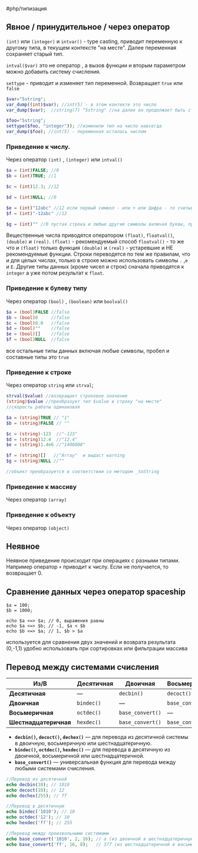 #php/типизация
## Явное / принудительное / через оператор

`(int)` или `(integer)` и `intvar()` - type casting, приводит переменную к другому типа, в текущем контексте "на месте". 
Далее переменная сохраняет старый тип.

`intval($var)`  это не оператор , а вызов функции и вторым параметром можно добавить систему счисления.  

`settype` -  приводит и изменяет тип переменной.  Возвращает `true` или `false`

```php
$var="5string"; 
var_dump((int)$var); //int(5) - в этом контекте это число
var_dump($var);  //string(7) "5string" //на далее он продолжает быть строкой

$foo="5string"; 
settype($foo, "integer")); //изменили тип на число навсегда
var_dump($foo); //int(5) - переменная осталась числом
```



### Приведение к числу. 
Через оператор `(int)` , `(integer)` или `intval()`
```php
$a = (int)FALSE; //0
$b = (int)TRUE; //1

$c = (int)12.3; //12

$d = (int)NULL; //0

$e = (int)"12abc" //12 если первый символ - или + или Цифра - то считываем целое число, а остальное отбрасываем  
$f = (int)"-12abc" //12

$g = (int)"" //0 пустая строка и любые другие символы включая буквы, пробел и спецсимволы приводятся как 0 
```

Вещественные числа приводятся оператором `(float)`,  `floatval()`, `(double)` и `(real)`. 
`(float)` - рекомендуемый способ
`floatval()` - то же что и `(float)` только функция
`(double)` и `(real)` - устаревшие и НЕ рекомендуемые функции.
Строки переводятся по тем же правилам, что и для целых числах, только в строке можно использовать символы `.` ,`e` и `E`. Другие типы данных (кроме чисел и строк) сначала приводятся к `integer` а уже потом результат к `float`.

### Приведение к булеву типу
Через оператор `(bool)` , `(boolean)` или `boolval()`
```php
$a = (bool)FALSE //false
$b = (bool)0     //false
$c = (bool)0.0   //false
$d = (bool)""    //false
$e = (bool)[]    //false
$f = (bool)NULL  //false
```
все остальные типы данных включая любые символы, пробел и составные типы это `true` 

### Приведение к строке
Через оператор `string` или `strval`;
```php
strval($value) //возвращает строковое значение
(string)$value //преобразует тип $value в строку "на месте"
//скорость работы одинаковая

$a = (string)TRUE // "1"
$b = (string)FALSE // ""

$c = (string)-123  //"-123"
$d = (string)12.4  //"12.4"
$e = (string)1.4e6 //"1400000"

$f = (string)[]   //"Array"  и выдаст warning
$g = (string)NULL //""

//объект преобразуется в соответствии со методом _toString
```

### Приведение к массиву
Через оператор `(array)`

### Приведение к объекту
Через оператор `(object)`

## Неявное
Неявное приведение происходит при операциях с разными типами.
Например оператор `+` приводит к числу. Если не получается, то возвращает 0.  

## Сравнение данных  через оператор spaceship
```
$a = 100;
$b = 1000;

echo $a <=> $a; // 0, выражения равны
echo $a <=> $b; // -1, $a < $b
echo $b <=> $a; // 1, $b > $a
```
используется для сравнения двух значений и возврата результата (0,-1,1)
удобно использовать при сортировках или фильтрации массива

## Перевод между системами счисления

| **Из/В**              | **Десятичная** | **Двоичная**     | **Восьмеричная** | **Шестнадцатеричная** |
| --------------------- | -------------- | ---------------- | ---------------- | --------------------- |
| **Десятичная**        | —              | `decbin()`       | `decoct()`       | `dechex()`            |
| **Двоичная**          | `bindec()`     | —                | `base_convert()` | `base_convert()`      |
| **Восьмеричная**      | `octdec()`     | `base_convert()` | —                | `base_convert()`      |
| **Шестнадцатеричная** | `hexdec()`     | `base_convert()` | `base_convert()` | —                     |
- **`decbin()`, `decoct()`, `dechex()`** — для перевода из десятичной системы в двоичную, восьмеричную или шестнадцатеричную.
- **`bindec()`, `octdec()`, `hexdec()`** — для перевода в десятичную из двоичной, восьмеричной или шестнадцатеричной.
- **`base_convert()`** — универсальная функция для перевода между любыми системами счисления.

```php
//Перевод из десятичной
echo decbin(10); // 1010 
echo decoct(10); // 12 
echo dechex(255); // ff

//Перевод в десятичную
echo bindec('1010'); // 10
echo octdec('12'); // 10 
echo hexdec('ff'); // 255

//Перевод между произвольными системами
echo base_convert('1010', 2, 16); // a (из двоичной в шестнадцатеричную)
echo base_convert('ff', 16, 8);   // 377 (из шестнадцатеричной в восьмеричную)
```
